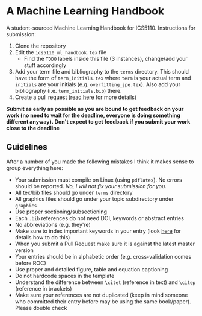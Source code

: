 # A Machine Learning Handbook

A student-sourced Machine Learning Handbook for ICS5110.  Instructions for submission:

1. Clone the repository
2. Edit the `ics5110_ml_handbook.tex` file
   * Find the `TODO` labels inside this file (3 instances), change/add your stuff accordingly
3. Add your term file and bibliography to the `terms` directory.  This should have 
the form of `term_initials.tex` where `term` is your actual term and 
`initials` are your initials (e.g. `overfitting_jpe.tex`).  Also add your
bibliography (i.e. `term_initials.bib`) there.
4. Create a pull request ([read here](https://help.github.com/articles/creating-a-pull-request/) for more details)

**Submit as early as possible as you are bound to get feedback on your work (no need to wait for the deadline, everyone is doing something different anyway).  Don't expect to get feedback if you submit your work close to the deadline**

## Guidelines

After a number of you made the following mistakes I think it makes sense to group everything here:

*  Your submission must compile on Linux (using `pdflatex`).  No errors should be reported.  *No, I will not fix your submission for you.*
*  All tex/bib files should go under `terms` directory
*  All graphics files should go under your topic subdirectory under `graphics`
*  Use proper sectioning/subsectioning
*  Each `.bib` references do not need DOI, keywords or abstract entries
*  No abbreviations (e.g. they're)
*  Make sure to index important keywords in your entry (look [here](https://en.wikibooks.org/wiki/LaTeX/Indexing) for details how to do this)
*  When you submit a Pull Request make sure it is against the latest master version
*  Your entries should be in alphabetic order (e.g. cross-validation comes before ROC)
*  Use proper and detailed figure, table and equation captioning
*  Do not hardcode spaces in the template
*  Understand the difference between `\citet` (reference in text) and `\citep` (reference in brackets)
*  Make sure your references are not duplicated (keep in mind someone who committed their entry before may be using the same book/paper).  Please double check
